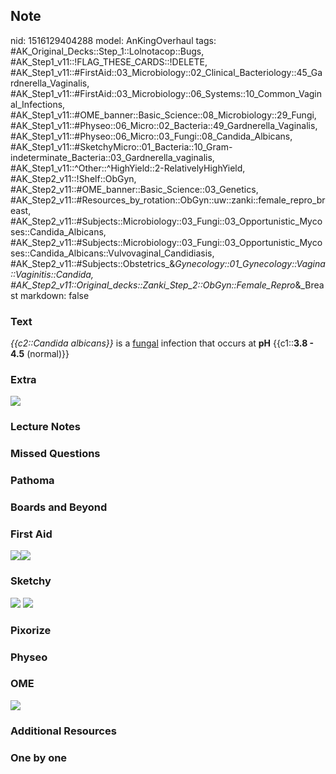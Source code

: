 ## Note
nid: 1516129404288
model: AnKingOverhaul
tags: #AK_Original_Decks::Step_1::Lolnotacop::Bugs, #AK_Step1_v11::!FLAG_THESE_CARDS::!DELETE, #AK_Step1_v11::#FirstAid::03_Microbiology::02_Clinical_Bacteriology::45_Gardnerella_Vaginalis, #AK_Step1_v11::#FirstAid::03_Microbiology::06_Systems::10_Common_Vaginal_Infections, #AK_Step1_v11::#OME_banner::Basic_Science::08_Microbiology::29_Fungi, #AK_Step1_v11::#Physeo::06_Micro::02_Bacteria::49_Gardnerella_Vaginalis, #AK_Step1_v11::#Physeo::06_Micro::03_Fungi::08_Candida_Albicans, #AK_Step1_v11::#SketchyMicro::01_Bacteria::10_Gram-indeterminate_Bacteria::03_Gardnerella_vaginalis, #AK_Step1_v11::^Other::^HighYield::2-RelativelyHighYield, #AK_Step2_v11::!Shelf::ObGyn, #AK_Step2_v11::#OME_banner::Basic_Science::03_Genetics, #AK_Step2_v11::#Resources_by_rotation::ObGyn::uw::zanki::female_repro_breast, #AK_Step2_v11::#Subjects::Microbiology::03_Fungi::03_Opportunistic_Mycoses::Candida_Albicans, #AK_Step2_v11::#Subjects::Microbiology::03_Fungi::03_Opportunistic_Mycoses::Candida_Albicans::Vulvovaginal_Candidiasis, #AK_Step2_v11::#Subjects::Obstetrics_&_Gynecology::01_Gynecology::Vagina::Vaginitis::Candida, #AK_Step2_v11::Original_decks::Zanki_Step_2::ObGyn::Female_Repro_&_Breast
markdown: false

### Text
<i>{{c2::Candida albicans}}</i> is a <u>fungal</u> infection that
occurs at <b>pH</b> {{c1::<b>3.8 - 4.5</b> (normal)}}

### Extra
<img src="paste-17742509900195.jpg">

### Lecture Notes


### Missed Questions


### Pathoma


### Boards and Beyond


### First Aid
<img src="paste-194484709097475.jpg"><img src=
"paste-49752901156867.jpg">

### Sketchy
<img src="paste-193642895507459.jpg"> <img src=
"paste-3eaffa3feb31ad79bbab6ce9caf2f8dd1ce0ad67.png">

### Pixorize


### Physeo


### OME
<div class="ome-widget">
  <a href=
  "https://onlinemeded.org/spa/microbiology/fungi/acquire?ref=anki">
  <img src="_OME_AnkiFlashcards_Lesson_2.png"></a>
</div>

### Additional Resources


### One by one


